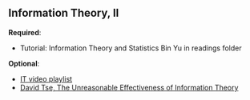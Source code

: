 Information Theory, II
----

__Required__:

- Tutorial: Information Theory and Statistics Bin Yu in readings folder

__Optional__:

- [IT video playlist](https://www.youtube.com/playlist?list=PLE125425EC837021F)
- [David Tse, The Unreasonable Effectiveness of Information Theory](https://www.youtube.com/watch?v=WTzafA2Urc8)
